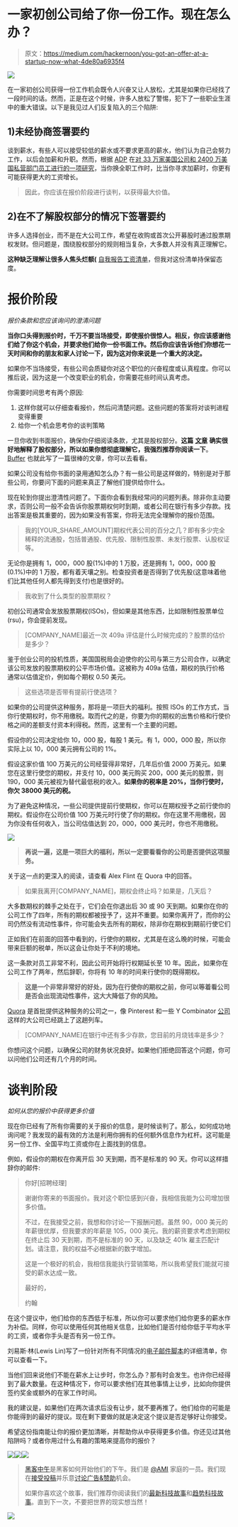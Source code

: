 # 一家初创公司给了你一份工作。现在怎么办？

> 原文：<https://medium.com/hackernoon/you-got-an-offer-at-a-startup-now-what-4de80a6935f4>

![](img/909636a2cde0efa75764545f58ff52cd.png)

在一家初创公司获得一份工作机会既令人兴奋又让人放松，尤其是如果你已经找了一段时间的话。然而，正是在这个时候，许多人放松了警惕，犯下了一些职业生涯中的重大错误。以下是我见过人们反复陷入的三个陷阱:

## 1)未经协商签署要约

谈到薪水，有些人可以接受较低的薪水或不要求更高的薪水，他们认为自己会努力工作，以后会加薪和升职。然而，根据 [ADP](https://www.adp.com) 在[对 33 万家美国公司和 2400 万美国私营部门员工进行的一项研究](http://workforcereport.adp.com/2016/4/wvi.aspx)，当你换全职工作时，比当你寻求加薪时，你更有可能获得更大的工资增长。

> 因此，你应该在报价阶段进行谈判，以获得最大价值。

## 2)在不了解股权部分的情况下签署要约

许多人选择创业，而不是在大公司工作，希望在收购或首次公开募股时通过股票期权发财。但问题是，围绕股权部分的规则相当复杂，大多数人并没有真正理解它。

**这种缺乏理解让很多人焦头烂额(** [自我报告工资清单](https://medium.com/u/f8025419d9c8#gid=1023506792)，但我对这份清单持保留态度。

# **报价阶段**

*报价条款和您应该询问的澄清问题*

**当你口头得到报价时，千万不要当场接受，即使报价很惊人。相反，你应该感谢他们给了你这个机会，并要求他们给你一份书面工作。然后你应该告诉他们你想花一天时间和你的朋友和家人讨论一下，因为这对你来说是一个重大的决定。**

如果你不当场接受，有些公司会质疑你对这个职位的兴奋程度或认真程度。你可以推后说，因为这是一个改变职业的机会，你需要花些时间认真考虑。

你需要时间思考有两个原因:

1.  这样你就可以仔细查看报价，然后问清楚问题。这些问题的答案将对谈判进程变得重要
2.  给你一个机会思考你的谈判策略

一旦你收到书面报价，确保你仔细阅读条款，尤其是股权部分。**这篇** [**文章**](https://maxschireson.com/2011/08/23/startup-stock-options-explained/) **确实很好地解释了股权部分，所以如果你想彻底理解它，我强烈推荐你阅读一下**。 [Buffer](https://open.buffer.com/explaining-equity/) 也就此写了一篇很棒的文章，你可以去看看。

如果公司没有给你书面的录用通知怎么办？有一些公司是这样做的，特别是对于那些公司，你要问下面的问题来真正了解他们提供给你什么。

现在轮到你提出澄清性问题了。下面你会看到我经常问的问题列表。除非你主动要求，否则公司一般不会告诉你股票期权何时到期，或者公司在银行有多少存款。找出答案是极其重要的，因为如果没有答案，你将无法完全理解你的报价范围。

> 我的[YOUR_SHARE_AMOUNT]期权代表公司的百分之几？即有多少完全稀释的流通股，包括普通股、优先股、限制性股票、未发行股票、认股权证等。

无论你是拥有 1，000，000 股(1%)中的 1 万股，还是拥有 1，000，000 股(0.1%)中的 1 万股，都有着天壤之别。检查投资者是否得到了优先股(这意味着他们比其他任何人都先得到支付)也是很好的。

> 我收到了什么类型的股票期权？

初创公司通常会发放股票期权(ISOs)，但如果是其他东西，比如限制性股票单位(rsu)，你会提前发现。

> [COMPANY_NAME]最近一次 409a 评估是什么时候完成的？股票的估价是多少？

鉴于创业公司的投机性质，美国国税局会迫使你的公司与第三方公司合作，以确定该公司发放的股票期权的公平市场价值。这被称为 409a 估值，期权的执行价格通常以估值定价，例如每个期权 0.50 美元。

> 这些选项是否带有提前行使选项？

如果你的公司提供这种服务，那将是一项巨大的福利。按照 ISOs 的工作方式，当你行使期权时，你不用缴税。取而代之的是，你要为你的期权的出售价格和行使价格之间的差额支付资本利得税。然而，这里有一个主要的问题。

假设你的公司决定给你 10，000 股，每股 1 美元。有 1，000，000 股，所以你实际上以 10，000 美元拥有公司的 1%。

假设这家价值 100 万美元的公司经营得非常好，几年后价值 2000 万美元。如果您在这里行使您的期权，并支付 10，000 美元购买 200，000 美元的股票，则 190，000 美元被视为替代最低税的收入。**如果你的税率是 20%，当你行使时，你欠 38000 美元的税。**

为了避免这种情况，一些公司提供提前行使期权，你可以在期权授予之前行使你的期权。假设你在公司价值 100 万美元时行使了你的期权。你在这里不用缴税，因为你没有任何收入，当公司估值达到 20，000，000 美元时，你也不用缴税。

![](img/85309c62f84a30a393eed1a12b472ca0.png)

> **再说一遍，这是一项巨大的福利，所以一定要看看你的公司是否提供这项服务。**

关于这一点的更深入的阅读，请查看 Alex Flint 在 Quora 中的回答。

> 如果我离开[COMPANY_NAME]，期权会终止吗？如果是，几天后？

大多数期权的棘手之处在于，它们会在你退出后 30 或 90 天到期。如果你在你的公司工作了四年，所有的期权都被授予了，这并不重要。如果你离开了，而你的公司仍然没有流动性事件，你可能会失去所有的期权，除非你在期权到期前行使它们

正如我们在前面的回答中看到的，行使你的期权，尤其是在这么晚的时候，可能会带来巨额的税单，所以这会让你处于不利的境地。

这一条款对员工非常不利，因此公司开始将行权期延长至 10 年。因此，如果你在公司工作了两年，然后辞职，你将有 10 年的时间来行使你的既得期权。

> **这是一个非常非常好的好处，因为在行使你的期权之前，你可以等着看公司是否会出现流动性事件，这大大降低了你的风险。**

[Quora](https://dangelo.quora.com/10-Year-Exercise-Periods-Make-Sense) 是首批提供这种服务的公司之一，像 Pinterest 和一些 Y Combinator [公司](https://triplebyte.com/ycombinator-startups/extended-options#cT0mZEZbMF09YmF0Y2gmZEZbMV09ZmllbGRzJmRGWzEwXT1leHRlbmRlZF9zdG9ja19wbGFuJmRGWzJdPXRlY2hfdXNlZCZkRlszXT1mdW5kaW5nJmRGWzRdPWVtcGxveWVlX2NvdW50JmRGWzVdPWNvdW50cnkmZEZbNl09Y2l0eSZkRls3XT12Y3MmZEZbOF09cmVtb3RlX3dvcmtfb2smZEZbOV09c3BvbnNvcl92aXNhcyZoUFA9NTAmaWR4PXB1YmxpY19jb21wYW5pZXMmbVZQRj01MCZwPTAmdEY9JnRUPWZhbHNlJmRGUltleHRlbmRlZF9zdG9ja19wbGFuXVswXT10cnVlJnRzPTE0ODc4MzIyNTM=)这样的大公司已经跳上了这趟列车。

> [COMPANY_NAME]在银行中还有多少存款，您目前的月烧钱率是多少？

你想问这个问题，以确保公司的财务状况良好。如果他们拒绝回答这个问题，你可以问他们公司还有几个月的时间。

# **谈判阶段**

*如何从您的报价中获得更多价值*

现在你已经有了所有你需要的关于报价的信息，是时候谈判了。那么，如何成功地询问呢？我发现的最有效的方法是利用你拥有的任何额外信息作为杠杆。这可能是另一份工作、全国平均工资或你在上面找到的信息。

例如，假设你的期权在你离开后 30 天到期，而不是标准的 90 天。你可以这样措辞你的邮件:

> 你好[招聘经理]
> 
> 谢谢你寄来的书面报价。我对这个职位感到兴奋，我相信我能为公司增加很多价值。
> 
> 不过，在我接受之前，我想和你讨论一下报酬问题。虽然 90，000 美元的年薪很优厚，但我要求的年薪是 105，000 美元。我的薪资要求考虑到期权在终止后 30 天到期，而不是标准的 90 天，以及缺乏 401k 雇主匹配计划。请注意，我的权益不必根据新的数字增加。
> 
> 这是一个极好的机会，我相信我能执行营销策略，所以我希望我们能就可接受的薪水达成一致。
> 
> 最好的，
> 
> 约翰

在这个提议中，他们给你的东西低于标准，所以你可以要求他们给你更多的薪水作为补偿。同样，你可以使用任何其他相关信息，比如他们是否付给你低于平均水平的工资，或者你手头是否有另一份工作。

刘易斯·林(Lewis Lin)写了一份针对所有不同情况的[电子邮件脚本](https://www.lewis-lin.com/blog/2015/5/6/31-killer-salary-negotiation-scripts)的详细清单，你可以查看一下。

当他们回来说他们不能在薪水上让步时，你怎么办？那有时会发生。也许你已经得到了最大数量。在这种情况下，你可以要求他们在其他事情上让步，比如向你提供签约奖金或额外的在家工作时间。

我的建议是，如果他们在两次请求后没有让步，就不要再推了。他们给你的可能是你能得到的最好的提议。现在剩下要做的就是决定这个提议是否足够好让你接受。

希望这份指南能让你的报价更加清晰，并帮助你从中获得更多价值。你还见过其他陷阱吗？或者你用过什么有趣的策略来提高你的报价？

[![](img/50ef4044ecd4e250b5d50f368b775d38.png)](http://bit.ly/HackernoonFB)[![](img/979d9a46439d5aebbdcdca574e21dc81.png)](https://goo.gl/k7XYbx)[![](img/2930ba6bd2c12218fdbbf7e02c8746ff.png)](https://goo.gl/4ofytp)

> [黑客中午](http://bit.ly/Hackernoon)是黑客如何开始他们的下午。我们是 [@AMI](http://bit.ly/atAMIatAMI) 家庭的一员。我们现在[接受投稿](http://bit.ly/hackernoonsubmission)并乐意[讨论广告&赞助](mailto:partners@amipublications.com)机会。
> 
> 如果你喜欢这个故事，我们推荐你阅读我们的[最新科技故事](http://bit.ly/hackernoonlatestt)和[趋势科技故事](https://hackernoon.com/trending)。直到下一次，不要把世界的现实想当然！

![](img/be0ca55ba73a573dce11effb2ee80d56.png)